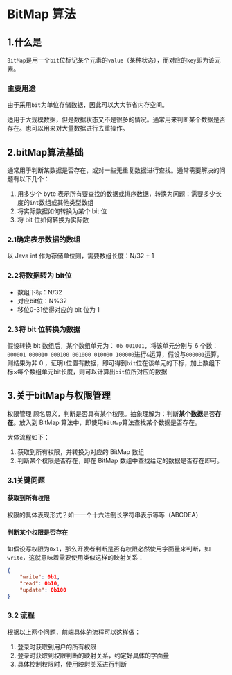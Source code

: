 # BitMap 算法

## 1.什么是
`BitMap`是用一个`bit`位标记某个元素的`value`（某种状态），而对应的`key`即为该元素。

### 主要用途
由于采用`bit`为单位存储数据，因此可以大大节省内存空间。

适用于大规模数据，但是数据状态又不是很多的情况。通常用来判断某个数据是否存在。也可以用来对大量数据进行去重操作。

## 2.bitMap算法基础

通常用于判断某数据是否存在，或对一些无重复数据进行查找。通常需要解决的问题有以下几个：
1. 用多少个 byte 表示所有要查找的数据或排序数据，转换为问题：需要多少长度的`int`数组或其他类型数组
2. 将实际数据如何转换为某个 bit 位
3. 将 bit 位如何转换为实际数

### 2.1确定表示数据的数组
以 Java int 作为存储单位则，需要数组长度：N/32 + 1

### 2.2将数据转为 bit位
- 数组下标：N/32
- 对应bit位：N%32
- 移位0-31使得对应的 bit 位为 1

### 2.3将 bit 位转换为数据
假设转换 bit 数组后，某个数组单元为： `0b 001001`，将该单元分别与 6 个数：`000001 000010 000100 001000 010000 100000`进行`&`运算，假设与`000001`运算，则结果为非 0 ，证明`1`位置有数据，即可得到`bit`位在该单元的下标，加上数组下标×每个数组单元bit长度，则可以计算出`bit`位所对应的数据

## 3.关于bitMap与权限管理

权限管理 顾名思义，判断是否具有某个权限。抽象理解为：判断**某个数据**是否**存在**。放入到 BitMap 算法中，即使用`BitMap`算法查找某个数据是否存在。

大体流程如下：
1. 获取到所有权限，并转换为对应的 BitMap 数组
2. 判断某个权限是否存在，即在 BitMap 数组中查找给定的数据是否存在即可。

### 3.1关键问题

#### 获取到所有权限
权限的具体表现形式？如一一个十六进制长字符串表示等等（ABCDEA）

#### 判断某个权限是否存在
如假设写权限为`0x1`，那么开发者判断是否有权限必然使用字面量来判断，如`write`，这就意味着需要使用类似这样的映射关系：   
```json
{
    "write": 0b1,
    "read": 0b10,
    "update": 0b100
}
```

### 3.2 流程
根据以上两个问题，前端具体的流程可以这样做：
1. 登录时获取到用户的所有权限
2. 登录时获取到权限判断的映射关系，约定好具体的字面量
3. 具体控制权限时，使用映射关系进行判断
